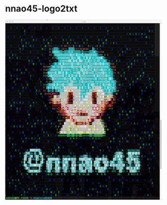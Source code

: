 # nnao45-logo2txt

![result](https://github.com/nnao45/nnao45-logo2txt/blob/master/スクリーンショット%202018-06-20%2019.44.31.png)

